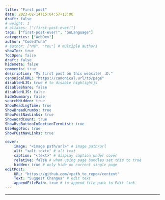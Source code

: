 ```yaml
---
title: "First post"
date: 2023-02-14T15:04:57+13:00
draft: false
# weight: 1
# aliases: ["/first-post-ever!"]
tags: ["first-post-ever!", "GoLanguage"]
categories: ["WebDev"]
author: "CodedTuna"
# author: ["Me", "You"] # multiple authors
showToc: true
TocOpen: false
draft: false
hidemeta: false
comments: true
description: "My first post on this website! :D."
canonicalURL: "https://canonical.url/to/page"
disableHLJS: true # to disable highlightjs
disableShare: false
disableHLJS: false
hideSummary: false
searchHidden: true
ShowReadingTime: true
ShowBreadCrumbs: true
ShowPostNavLinks: true
ShowWordCount: true
ShowRssButtonInSectionTermList: true
UseHugoToc: true
ShowPOstNavLinks: true

cover:
    image: "<image path/url>" # image path/url
    alt: "<alt text>" # alt text
    caption: "<text>" # display caption under cover
    relative: false # when using page bundles set this to true
    hidden: true # only hide on current single page
editPost:
    URL: "https://github.com/<path_to_repo>/content"
    Text: "Suggest Changes" # edit text
    appendFilePath: true # to append file path to Edit link
---
```


---

